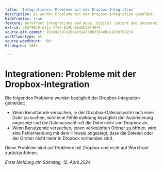 ```yaml
---
title: 'Integrationen: Probleme mit der Dropbox-Integration'
description: Es wurden Probleme mit der Dropbox-Integration gemeldet.
hidefromtoc: true
feature: Workfront Integrations and Apps, Digital Content and Documents
exl-id: 58df9050-d71a-4fee-834b-8b15b20f4946
source-git-commit: 1bc69d197e26e8c5543ad03164ebca1839789274
workflow-type: ht
source-wordcount: '98'
ht-degree: 100%

---
```


# Integrationen: Probleme mit der Dropbox-Integration

Die folgenden Probleme wurden bezüglich der Dropbox-Integration gemeldet:

* Wenn Benutzende versuchen, in der Dropbox-Dateiauswahl nach einer Datei zu suchen, wird eine Fehlermeldung bezüglich der Autorisierung angezeigt und die Dateiauswahl ruft die Datei nicht von Dropbox ab.
* Wenn Benutzende versuchen, einen verknüpften Ordner zu öffnen, wird eine Fehlermeldung mit dem Hinweis angezeigt, dass die Dateien oder der Ordner nicht mehr in Dropbox vorhanden sind.

Diese Probleme sind auf Probleme mit Dropbox und nicht auf Workfront zurückzuführen.

_Erste Meldung am Samstag, 12. April 2024._
